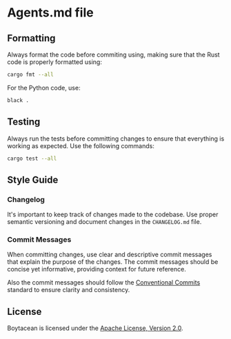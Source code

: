 # Agents.md file

## Formatting

Always format the code before commiting using, making sure that the Rust code is properly formatted using:

```bash
cargo fmt --all
```

For the Python code, use:

```bash
black .
```

## Testing

Always run the tests before committing changes to ensure that everything is working as expected. Use the following commands:

```bash
cargo test --all
```

## Style Guide

### Changelog

It's important to keep track of changes made to the codebase. Use proper semantic versioning and document changes in the `CHANGELOG.md` file.

### Commit Messages

When committing changes, use clear and descriptive commit messages that explain the purpose of the changes. The commit messages should be concise yet informative, providing context for future reference.

Also the commit messages should follow the [Conventional Commits](https://www.conventionalcommits.org/en/v1.0.0/) standard to ensure clarity and consistency.

## License

Boytacean is licensed under the [Apache License, Version 2.0](http://www.apache.org/licenses/).
